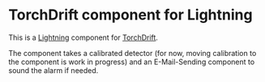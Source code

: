 # TorchDrift component for Lightning

This is a [Lightning](https://lightning.ai/) component for [TorchDrift](https://torchdrift.org/).

The component takes a calibrated detector (for now, moving calibration to the component is work in progress) and an E-Mail-Sending component to sound the alarm if needed.
